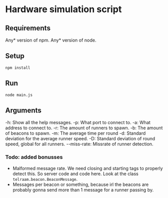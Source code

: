 # Hardware simulation script

## Requirements

Any* version of npm. Any* version of node.

## Setup

`npm install`

## Run

`node main.js`

## Arguments

\-h: Show all the help messages.
\-p: What port to connect to.
\-a: What address to connect to.
\-r: The amount of runners to spawn.
\-b: The amount of beacons to spawn.
\-m: The average time per round
\-d: Standard deviation for the average runner speed.
\-D: Standard deviation of round speed, global for all runners.
\--miss-rate: Missrate of runner detection.

### Todo: added bonusses

- Malformed message rate. We need closing and starting tags to properly detect this. So server code and code here. Look at the class `telraam.beacon.BeaconMessage`.
- Messages per beacon or something, because irl the beacons are probably gonna send more than 1 message for a runner passing by.
